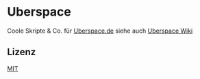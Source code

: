 # Uberspace
Coole Skripte &amp; Co. für [Uberspace.de](https://uberspace.de/) siehe auch [Uberspace Wiki](https://wiki.uberspace.de/cool)

## Lizenz
[MIT](./LICENSE)
